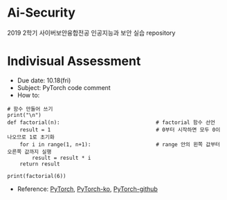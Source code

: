 # Ai-Security
2019 2학기 사이버보안융합전공 인공지능과 보안 실습 repository

# Indivisual Assessment
- Due date: 10.18(fri)
- Subject: PyTorch code comment
- How to: 

````
# 함수 만들어 쓰기
print("\n")
def factorial(n):                               # factorial 함수 선언
    result = 1                                  # 0부터 시작하면 모두 0이 나오므로 1로 초기화
    for i in range(1, n+1):                     # range 안의 왼쪽 값부터 오른쪽 값까지 실행
        result = result * i
    return result

print(factorial(6))
````

- Reference: [PyTorch](https://pytorch.org/tutorials/), 
[PyTorch-ko](https://9bow.github.io/PyTorch-tutorials-kr-0.3.1/index.html),
[PyTorch-github](https://github.com/pytorch/tutorials/tree/master/beginner_source)


